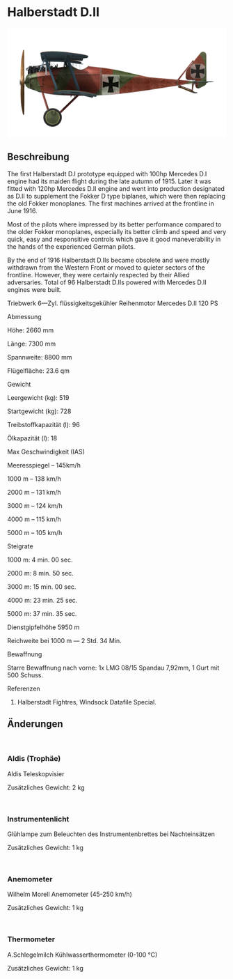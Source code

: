 # Halberstadt D.II
  

  
![halberstadtd2](../images/halberstadtd2.png)
  

  
## Beschreibung
  

  
The first Halberstadt D.I prototype equipped with 100hp Mercedes D.I engine had its maiden flight during the late autumn of 1915. Later it was fitted with 120hp Mercedes D.II engine and went into production designated as D.II to supplement the Fokker D type biplanes, which were then replacing the old Fokker monoplanes. The first machines arrived at the frontline in June 1916.
  

  
Most of the pilots where impressed by its better performance compared to the older Fokker monoplanes, especially its better climb and speed and very quick, easy and responsitive controls which gave it good maneverability in the hands of the experienced German pilots.
  

  
By the end of 1916 Halberstadt D.IIs became obsolete and were mostly withdrawn from the Western Front or moved to quieter sectors of the frontline. However, they were certainly respected by their Allied adversaries. Total of 96 Halberstadt D.IIs powered with Mercedes D.II engines were built.
  

  

  
Triebwerk 6—Zyl. flüssigkeitsgekühler Reihenmotor Mercedes D.II 120 PS
  

  
Abmessung
  
Höhe: 2660 mm
  
Länge: 7300 mm
  
Spannweite: 8800 mm
  
Flügelfläche: 23.6 qm
  

  
Gewicht
  
Leergewicht (kg): 519
  
Startgewicht (kg): 728
  
Treibstoffkapazität (l): 96
  
Ölkapazität (l): 18
  

  
Max Geschwindigkeit (IAS)
  
Meeresspiegel – 145km/h
  
 1000 m – 138 km/h
  
 2000 m – 131 km/h
  
 3000 m – 124 km/h
  
 4000 m – 115 km/h
  
 5000 m – 105 km/h
  

  
Steigrate
  
1000 m:  4 min. 00 sec.
  
2000 m:  8 min. 50 sec.
  
3000 m: 15 min. 00 sec.
  
4000 m: 23 min. 25 sec.
  
5000 m: 37 min. 35 sec.
  

  
Dienstgipfelhöhe 5950 m
  

  
Reichweite bei 1000 m — 2 Std. 34 Min.
  

  
Bewaffnung
  
Starre Bewaffnung nach vorne: 1x LMG 08/15 Spandau 7,92mm, 1 Gurt mit 500 Schuss.
  

  
Referenzen
  
1) Halberstadt Fightres, Windsock Datafile Special.
  

  
## Änderungen
  
﻿
  
  
### Aldis (Trophäe)
  

  
Aldis Teleskopvisier
  
Zusätzliches Gewicht: 2 kg
  
﻿
  
  
### Instrumentenlicht
  

  
Glühlampe zum Beleuchten des Instrumentenbrettes bei Nachteinsätzen
  
Zusätzliches Gewicht: 1 kg
  
﻿
  
  
### Anemometer
  

  
Wilhelm Morell Anemometer (45-250 km/h)
  
Zusätzliches Gewicht: 1 kg
  
﻿
  
  
### Thermometer
  

  
A.Schlegelmilch Kühlwasserthermometer (0-100 °C)
  
Zusätzliches Gewicht: 1 kg
  
